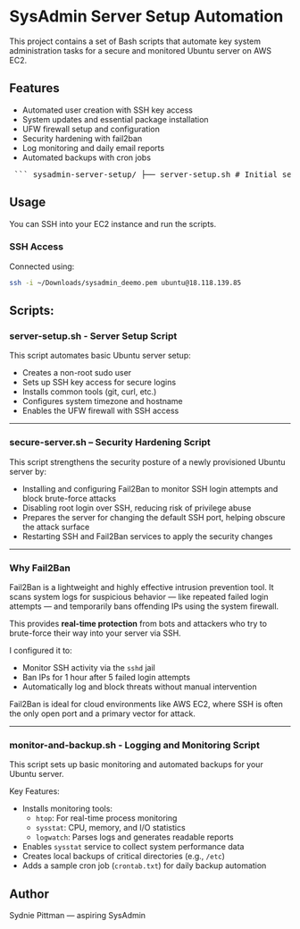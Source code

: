 # SysAdmin Server Setup Automation

This project contains a set of Bash scripts that automate key system administration tasks for a secure and monitored Ubuntu server on AWS EC2.

## Features
- Automated user creation with SSH key access
- System updates and essential package installation
- UFW firewall setup and configuration
- Security hardening with fail2ban
- Log monitoring and daily email reports
- Automated backups with cron jobs

<pre> ``` sysadmin-server-setup/ ├── server-setup.sh # Initial setup and provisioning ├── secure-server.sh # Security configuration ├── monitor-and-backup.sh # Monitoring tools and backups ├── crontab.txt # Cron job sample config ├── docs/ │ └── screenshots/ │ ├── server_setup.png │ ├── serverset.png │ ├── instanceID.png │ ├── ami_details.png │ └── ubuntu.jpg └── README.md # This file ``` </pre>

## Usage
You can SSH into your EC2 instance and run the scripts.

### SSH Access
Connected using:
```bash
ssh -i ~/Downloads/sysadmin_deemo.pem ubuntu@18.118.139.85
```
## Scripts: 
### server-setup.sh - Server Setup Script
This script automates basic Ubuntu server setup:
- Creates a non-root sudo user
- Sets up SSH key access for secure logins
- Installs common tools (git, curl, etc.)
- Configures system timezone and hostname
- Enables the UFW firewall with SSH access

---

### secure-server.sh – Security Hardening Script
This script strengthens the security posture of a newly provisioned Ubuntu server by:
- Installing and configuring Fail2Ban to monitor SSH login attempts and block brute-force attacks  
- Disabling root login over SSH, reducing risk of privilege abuse  
-  Prepares the server for changing the default SSH port, helping obscure the attack surface  
- Restarting SSH and Fail2Ban services to apply the security changes  

---

### Why Fail2Ban

Fail2Ban is a lightweight and highly effective intrusion prevention tool. It scans system logs for suspicious behavior — like repeated failed login attempts — and temporarily bans offending IPs using the system firewall.

This provides **real-time protection** from bots and attackers who try to brute-force their way into your server via SSH.

I configured it to:

- Monitor SSH activity via the `sshd` jail  
- Ban IPs for 1 hour after 5 failed login attempts
- Automatically log and block threats without manual intervention  

Fail2Ban is ideal for cloud environments like AWS EC2, where SSH is often the only open port and a primary vector for attack.

--- 
### monitor-and-backup.sh - Logging and Monitoring Script

This script sets up basic monitoring and automated backups for your Ubuntu server.

Key Features:

- Installs monitoring tools:
  - `htop`: For real-time process monitoring
  - `sysstat`: CPU, memory, and I/O statistics
  - `logwatch`: Parses logs and generates readable reports
- Enables `sysstat` service to collect system performance data
- Creates local backups of critical directories (e.g., `/etc`)
- Adds a sample cron job (`crontab.txt`) for daily backup automation

## Author
Sydnie Pittman — aspiring SysAdmin
